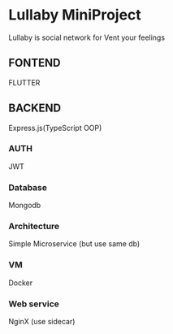 # Lullaby MiniProject
Lullaby is social network for Vent your feelings

## FONTEND
FLUTTER
## BACKEND
Express.js(TypeScript OOP)
### AUTH
JWT
### Database
Mongodb
### Architecture 
Simple Microservice (but use same db)
### VM
Docker
### Web service
NginX (use sidecar)
